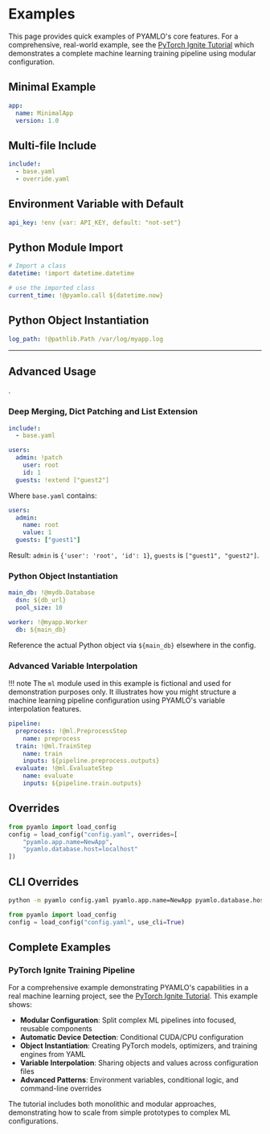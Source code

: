 # Examples

This page provides quick examples of PYAMLO's core features. For a comprehensive, real-world example, see the [PyTorch Ignite Tutorial](pytorch-ignite.md) which demonstrates a complete machine learning training pipeline using modular configuration.

## Minimal Example
```yaml
app:
  name: MinimalApp
  version: 1.0
```

## Multi-file Include
```yaml
include!:
  - base.yaml
  - override.yaml
```

## Environment Variable with Default
```yaml
api_key: !env {var: API_KEY, default: "not-set"}
```

## Python Module Import
```yaml
# Import a class
datetime: !import datetime.datetime

# use the imported class
current_time: !@pyamlo.call ${datetime.now}
```

## Python Object Instantiation
```yaml
log_path: !@pathlib.Path /var/log/myapp.log
```

---

## Advanced Usage
.

### Deep Merging, Dict Patching and List Extension
```yaml
include!:
  - base.yaml

users:
  admin: !patch 
    user: root
    id: 1
  guests: !extend ["guest2"]

```
Where `base.yaml` contains:
```yaml
users:
  admin:
    name: root
    value: 1
  guests: ["guest1"]
```
Result: `admin` is `{'user': 'root', 'id': 1}`, `guests` is `["guest1", "guest2"]`.

### Python Object Instantiation
```yaml
main_db: !@mydb.Database
  dsn: ${db_url}
  pool_size: 10

worker: !@myapp.Worker
  db: ${main_db}
```
Reference the actual Python object via `${main_db}` elsewhere in the config.


### Advanced Variable Interpolation

!!! note
    The `ml` module used in this example is fictional and used for demonstration purposes only. It illustrates how you might structure a machine learning pipeline configuration using PYAMLO's variable interpolation features.

```yaml
pipeline:
  preprocess: !@ml.PreprocessStep
    name: preprocess
  train: !@ml.TrainStep
    name: train
    inputs: ${pipeline.preprocess.outputs}
  evaluate: !@ml.EvaluateStep
    name: evaluate
    inputs: ${pipeline.train.outputs}
```

## Overrides

```python
from pyamlo import load_config
config = load_config("config.yaml", overrides=[
    "pyamlo.app.name=NewApp",
    "pyamlo.database.host=localhost"
])
``` 

## CLI Overrides

````bash
python -m pyamlo config.yaml pyamlo.app.name=NewApp pyamlo.database.host=localhost
````

```python
from pyamlo import load_config
config = load_config("config.yaml", use_cli=True)
```

## Complete Examples

### PyTorch Ignite Training Pipeline

For a comprehensive example demonstrating PYAMLO's capabilities in a real machine learning project, see the [PyTorch Ignite Tutorial](pytorch-ignite.md). This example shows:

- **Modular Configuration**: Split complex ML pipelines into focused, reusable components
- **Automatic Device Detection**: Conditional CUDA/CPU configuration
- **Object Instantiation**: Creating PyTorch models, optimizers, and training engines from YAML
- **Variable Interpolation**: Sharing objects and values across configuration files
- **Advanced Patterns**: Environment variables, conditional logic, and command-line overrides

The tutorial includes both monolithic and modular approaches, demonstrating how to scale from simple prototypes to complex ML configurations.